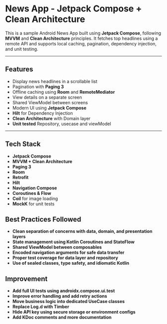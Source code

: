 # News App - Jetpack Compose + Clean Architecture

This is a sample Android News App built using **Jetpack Compose**, following **MVVM** and **Clean Architecture** principles. It fetches top headlines using a remote API and supports local caching, pagination, dependency injection, and unit testing.

---

## Features

- Display news headlines in a scrollable list
- Pagination with **Paging 3**
- Offline caching using **Room** and **RemoteMediator**
- View details on a separate screen
- Shared ViewModel between screens
- Modern UI using **Jetpack Compose**
- **Hilt** for Dependency Injection
- **Clean Architecture** with Domain layer
- **Unit tested** Repository, usecase and viewModel

---

## Tech Stack

- **Jetpack Compose**
- **MVVM + Clean Architecture**
- **Paging 3**
- **Room**
- **Retrofit**
- **Hilt**
- **Navigation Compose**
- **Coroutines & Flow**
- **Coil** for image loading
- **MockK** for unit tests


## Best Practices Followed

- **Clean separation of concerns with data, domain, and presentation layers**
- **State management using Kotlin Coroutines and StateFlow**
- **Shared ViewModel between composables**
- **Encoded navigation arguments for safe data transfer**
- **Proper test coverage for data layer and repository**
- **Use of sealed classes, type safety, and idiomatic Kotlin**

## Improvement

- **Add full UI tests using androidx.compose.ui.test**
- **Improve error handling and add retry actions**
- **Move business logic into dedicated UseCase classes**
- **Replace Log.d with Timber**
- **Hide API key using secure storage or environment configs**
- **Add KDoc comments and more documentation**



